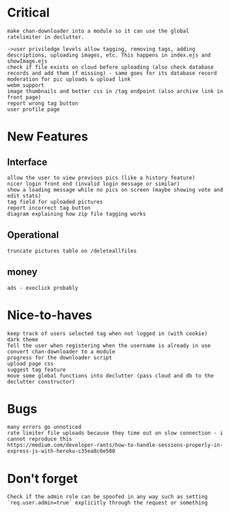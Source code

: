 # Critical
    make chan-downloader into a module so it can use the global ratelimiter in declutter.

    ->user priviledge levels allow tagging, removing tags, adding descriptions, uploading images, etc. This happens in index.ejs and showImage.ejs
    check if file exists on cloud before uploading (also check database records and add them if missing) - same goes for its database record
    moderation for pic uploads & upload link
    webm support
    image thumbnails and better css in /tag endpoint (also archive link in front page)
    report wrong tag button
    user profile page
    

# New Features

## Interface
    allow the user to view previous pics (like a history feature)
    nicer login front end (invalid login message or similar)
    show a loading message while no pics on screen (maybe showing vote and edit stats)
    tag field for uploaded pictures
    report incorrect tag button
    diagram explaining how zip file tagging works
    

## Operational
    truncate pictures table on /deleteallfiles

## money
    ads - exoclick probably

# Nice-to-haves
    keep track of users selected tag when not logged in (with cookie)
    dark theme
    Tell the user when registering when the username is already in use
    convert chan-downloader to a module
    progress for the downloader script
    upload page css
    suggest tag feature
    move some global functions into declutter (pass cloud and db to the declutter constructor)

# Bugs
    many errors go unnoticed
    rate limiter file uploads because they time out on slow connection - i cannot reproduce this
    https://medium.com/developer-rants/how-to-handle-sessions-properly-in-express-js-with-heroku-c35ea8c0e500

# Don't forget
    Check if the admin role can be spoofed in any way such as setting `req.user.admin=true` explicitly through the request or something
